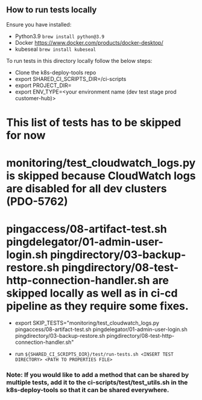 ## How to run tests locally
Ensure you have installed:
- Python3.9 `brew install python@3.9`
- Docker https://www.docker.com/products/docker-desktop/
- kubeseal `brew install kubeseal`

To run tests in this directory locally follow the below steps:
- Clone the k8s-deploy-tools repo
- export SHARED_CI_SCRIPTS_DIR=<path to k8s-deploy-tools repo>/ci-scripts
- export PROJECT_DIR=<path to this repo root>
- export ENV_TYPE=<your environment name (dev test stage prod customer-hub)>

# This list of tests has to be skipped for now
# monitoring/test_cloudwatch_logs.py is skipped because CloudWatch logs are disabled for all dev clusters (PDO-5762)
# pingaccess/08-artifact-test.sh pingdelegator/01-admin-user-login.sh pingdirectory/03-backup-restore.sh pingdirectory/08-test-http-connection-handler.sh are skipped locally as well as in ci-cd pipeline as they require some fixes.
- export SKIP_TESTS="monitoring/test_cloudwatch_logs.py pingaccess/08-artifact-test.sh pingdelegator/01-admin-user-login.sh pingdirectory/03-backup-restore.sh pingdirectory/08-test-http-connection-handler.sh"

- run `${SHARED_CI_SCRIPTS_DIR}/test/run-tests.sh <INSERT TEST DIRECTORY> <PATH TO PROPERTIES FILE>`


### Note: If you would like to add a method that can be shared by multiple tests, add it to the ci-scripts/test/test_utils.sh in the k8s-deploy-tools so that it can be shared everywhere.